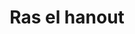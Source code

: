 ---
layout: epice
categories: [recettes]
hidden: true
lang: fr
sitemap: false
title: Ras el hanout
type: condiment
ingredients: 
  - nom: cumin
    qte: 2
    unite: cuillères à café
  - nom: coriandre 
    qte: 1
    unite: cuillère à café
  - nom: cannelle
    qte: 0.5
    unite: cuillère à café
  - nom: muscade
    qte: 1
    unite: cuillère à café
  - nom: gingembre
    qte: 1
    unite: cuillère à café
  - nom: paprika
    qte: 2
    unite: cuillères à café
  - nom: curcuma
    qte: 1
    unite: cuillère à café
  - nom: sel
    qte: 2
    unite: cuillères à café
utilisations:
  - Couscous
---
